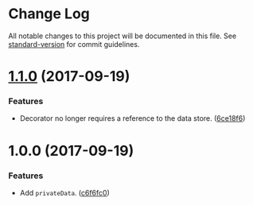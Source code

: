 # Change Log

All notable changes to this project will be documented in this file. See [standard-version](https://github.com/conventional-changelog/standard-version) for commit guidelines.

<a name="1.1.0"></a>
# [1.1.0](https://github.com/darkobits/private-data/compare/v1.0.0...v1.1.0) (2017-09-19)


### Features

* Decorator no longer requires a reference to the data store. ([6ce18f6](https://github.com/darkobits/private-data/commit/6ce18f6))



<a name="1.0.0"></a>
# 1.0.0 (2017-09-19)


### Features

* Add `privateData`. ([c6f6fc0](https://github.com/darkobits/private-data/commit/c6f6fc0))
